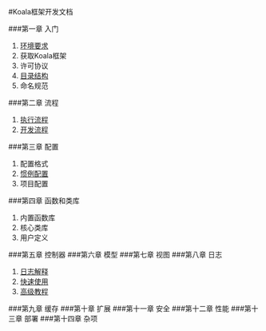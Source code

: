 #Koala框架开发文档

###第一章 入门

1. [环境要求](start/environment.md)
2. 获取Koala框架
3. 许可协议
4. [目录结构](start/directory.md)
5. 命名规范

###第二章 流程

1. [执行流程](process/execution.md)
2. [开发流程](process/development.md)

###第三章 配置

1. 配置格式
2. [惯例配置](config/default_config.md)
3. 项目配置

###第四章 函数和类库

1. 内置函数库
2. 核心类库
3. 用户定义

###第五章 控制器
###第六章 模型
###第七章 视图
###第八章 日志

1. [日志解释](log/readme.md)
2. [快速使用](log/start.md)
2. [高级教程](log/senior.md)

###第九章 缓存
###第十章 扩展
###第十一章 安全
###第十二章 性能
###第十三章 部署
###第十四章 杂项